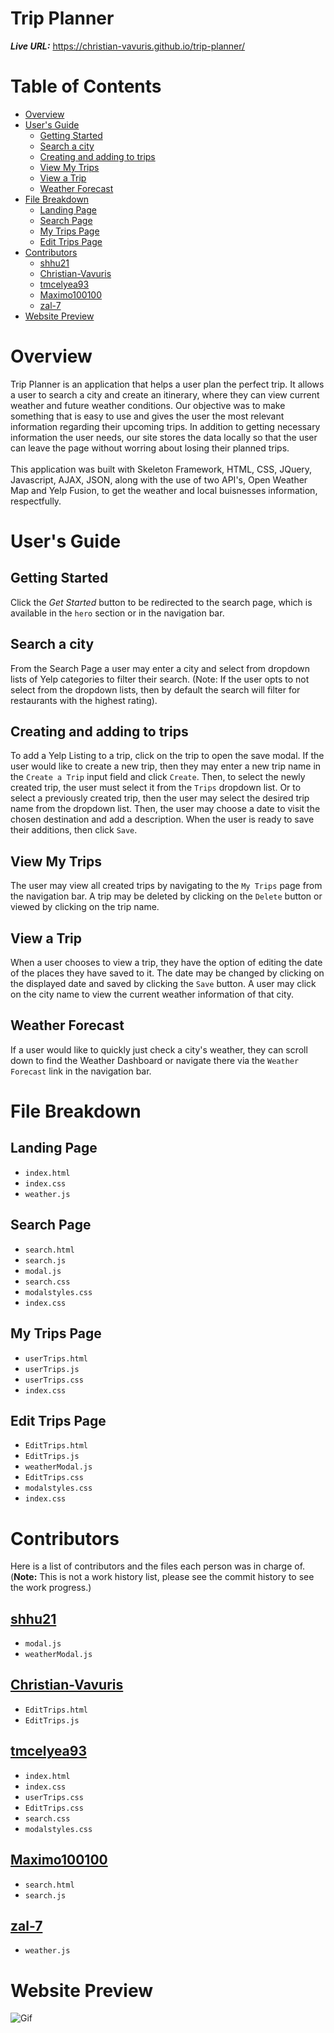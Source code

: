 # Trip Planner

__*Live URL:*__  https://christian-vavuris.github.io/trip-planner/

# Table of Contents
- [Overview](#overview)
- [User's Guide](#users-guide)
  * [Getting Started](#getting-started)
  * [Search a city](#search-a-city)
  * [Creating and adding to trips](#creating-and-adding-to-trips)
  * [View My Trips](#view-my-trips)
  * [View a Trip](#view-a-trip)
  * [Weather Forecast](#weather-forecast)
- [File Breakdown](#file-breakdown)
  * [Landing Page](#landing-page)
  * [Search Page](#search-page)
  * [My Trips Page](#my-trips-page)
  * [Edit Trips Page](#edit-trips-page)
- [Contributors](#contributors)
  * [shhu21](#shhu21)
  * [Christian-Vavuris](#christian-vavuris)
  * [tmcelyea93](#tmcelyea93)
  * [Maximo100100](#maximo100100)
  * [zal-7](#zal-7)
- [Website Preview](#website-preview)

# Overview
Trip Planner is an application that helps a user plan the perfect trip. It allows a user to search a city and create an itinerary, where they can view current weather and future weather conditions.  Our objective was to make something that is easy to use and gives the user the most relevant information regarding their upcoming trips. In addition to getting necessary information the user needs, our site stores the data locally so that the user can leave the page without worring about losing their planned trips. 
</br></br>
This application was built with Skeleton Framework, HTML, CSS, JQuery, Javascript, AJAX, JSON, along with the use of two API's, Open Weather Map and Yelp Fusion, to get the weather and local buisnesses information, respectfully.

# User's Guide

## Getting Started 
Click the *Get Started* button to be redirected to the search page, which is available in the `hero` section or in the navigation bar.

## Search a city
From the Search Page a user may enter a city and select from dropdown lists of Yelp categories to filter their search. (Note: If the user opts to not select from the dropdown lists, then by default the search will filter for restaurants with the highest rating). 

## Creating and adding to trips
To add a Yelp Listing to a trip, click on the trip to open the save modal.  If the user would like to create a new trip, then they may enter a new trip name in the `Create a Trip` input field and click `Create`.  Then, to select the newly created trip, the user must select it from the `Trips` dropdown list.  Or to select a previously created trip, then the user may select the desired trip name from the dropdown list.  Then, the user may choose a date to visit the chosen destination and add a description.  When the user is ready to save their additions, then click `Save`.

## View My Trips
The user may view all created trips by navigating to the `My Trips` page from the navigation bar. A trip may be deleted by clicking on the `Delete` button or viewed by clicking on the trip name.

## View a Trip
When a user chooses to view a trip, they have the option of editing the date of the places they have saved to it.  The date may be changed by clicking on the displayed date and saved by clicking the `Save` button.  A user may click on the city name to view the current weather information of that city.

## Weather Forecast
If a user would like to quickly just check a city's weather, they can scroll down to find the Weather Dashboard or navigate there via the `Weather Forecast` link in the navigation bar.

# File Breakdown

## Landing Page
* `index.html`
* `index.css`
* `weather.js`

## Search Page
* `search.html`
* `search.js`
* `modal.js`
* `search.css`
* `modalstyles.css`
* `index.css`

## My Trips Page
* `userTrips.html`
* `userTrips.js`
* `userTrips.css`
* `index.css`

## Edit Trips Page
* `EditTrips.html`
* `EditTrips.js`
* `weatherModal.js`
* `EditTrips.css`
* `modalstyles.css`
* `index.css`

# Contributors
Here is a list of contributors and the files each person was in charge of. (**Note:** This is not a work history list, please see the commit history to see the work progress.)

## [shhu21](https://github.com/shhu21)
* `modal.js`
* `weatherModal.js`

## [Christian-Vavuris](https://github.com/Christian-Vavuris/)
* `EditTrips.html`
* `EditTrips.js`

## [tmcelyea93](https://github.com/tmcelyea93/)
* `index.html`
* `index.css`
* `userTrips.css`
* `EditTrips.css`
* `search.css`
* `modalstyles.css`

## [Maximo100100](https://github.com/Maximo100100/)
* `search.html`
* `search.js`


## [zal-7](https://github.com/zal-7/)
* `weather.js`

# Website Preview
![Gif](https://github.com/Christian-Vavuris/Trip-Planner/blob/readme/gif/assets/images/Vacation.gif)
